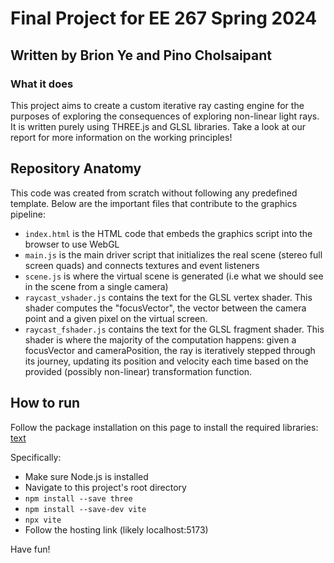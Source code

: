 # Final Project for EE 267 Spring 2024
## Written by Brion Ye and Pino Cholsaipant

### What it does
This project aims to create a custom iterative ray casting engine for the purposes of exploring the consequences of exploring non-linear light rays.
It is written purely using THREE.js and GLSL libraries. Take a look at our report for more information on the working principles!

## Repository Anatomy
This code was created from scratch without following any predefined template.
Below are the important files that contribute to the graphics pipeline:
 - `index.html` is the HTML code that embeds the graphics script into the browser to use WebGL
 - `main.js` is the main driver script that initializes the real scene (stereo full screen quads) and connects textures and event listeners
 - `scene.js` is where the virtual scene is generated (i.e what we should see in the scene from a single camera)
 - `raycast_vshader.js` contains the text for the GLSL vertex shader. This shader computes the "focusVector", the vector between the camera point and a given pixel on the virtual screen.
 - `raycast_fshader.js` contains the text for the GLSL fragment shader. This shader is where the majority of the computation happens: given a focusVector and cameraPosition, the ray is iteratively stepped through its journey, updating its position and velocity each time based on the provided (possibly non-linear) transformation function.

## How to run
Follow the package installation on this page to install the required libraries: [text](https://threejs.org/docs/#manual/en/introduction/Installation)

Specifically:
 - Make sure Node.js is installed
 - Navigate to this project's root directory
 - `npm install --save three`
 - `npm install --save-dev vite`
 - `npx vite`
 - Follow the hosting link (likely localhost:5173)

 Have fun!
